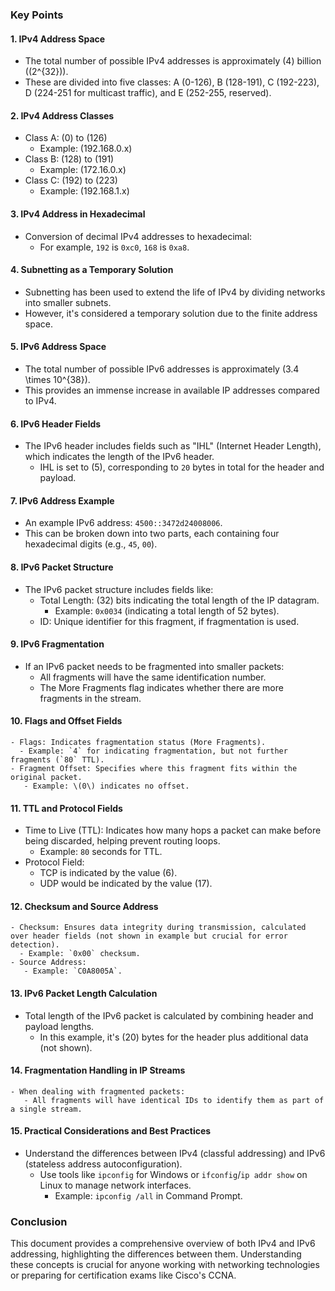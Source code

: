 

### Key Points

#### 1. **IPv4 Address Space**
   - The total number of possible IPv4 addresses is approximately \(4\) billion (\(2^{32}\)).
   - These are divided into five classes: A (0-126), B (128-191), C (192-223), D (224-251 for multicast traffic), and E (252-255, reserved).

#### 2. **IPv4 Address Classes**
   - Class A: \(0\) to \(126\)
     - Example: \(192.168.0.x\)
   - Class B: \(128\) to \(191\)
     - Example: \(172.16.0.x\)
   - Class C: \(192\) to \(223\)
     - Example: \(192.168.1.x\)

#### 3. **IPv4 Address in Hexadecimal**
   - Conversion of decimal IPv4 addresses to hexadecimal:
     - For example, `192` is `0xc0`, `168` is `0xa8`.

#### 4. **Subnetting as a Temporary Solution**
   - Subnetting has been used to extend the life of IPv4 by dividing networks into smaller subnets.
   - However, it's considered a temporary solution due to the finite address space.

#### 5. **IPv6 Address Space**
   - The total number of possible IPv6 addresses is approximately \(3.4 \times 10^{38}\).
   - This provides an immense increase in available IP addresses compared to IPv4.

#### 6. **IPv6 Header Fields**
   - The IPv6 header includes fields such as "IHL" (Internet Header Length), which indicates the length of the IPv6 header.
     - IHL is set to \(5\), corresponding to `20` bytes in total for the header and payload.

#### 7. **IPv6 Address Example**
   - An example IPv6 address: `4500::3472d24008006`.
   - This can be broken down into two parts, each containing four hexadecimal digits (e.g., `45`, `00`).

#### 8. **IPv6 Packet Structure**
   - The IPv6 packet structure includes fields like:
     - Total Length: \(32\) bits indicating the total length of the IP datagram.
       - Example: `0x0034` (indicating a total length of 52 bytes).
     - ID: Unique identifier for this fragment, if fragmentation is used.

#### 9. **IPv6 Fragmentation**
   - If an IPv6 packet needs to be fragmented into smaller packets:
       - All fragments will have the same identification number.
       - The More Fragments flag indicates whether there are more fragments in the stream.

#### 10. **Flags and Offset Fields**
    - Flags: Indicates fragmentation status (More Fragments).
      - Example: `4` for indicating fragmentation, but not further fragments (`80` TTL).
    - Fragment Offset: Specifies where this fragment fits within the original packet.
       - Example: \(0\) indicates no offset.

#### 11. **TTL and Protocol Fields**
   - Time to Live (TTL): Indicates how many hops a packet can make before being discarded, helping prevent routing loops.
     - Example: `80` seconds for TTL.
   - Protocol Field:
       - TCP is indicated by the value \(6\).
       - UDP would be indicated by the value \(17\).

#### 12. **Checksum and Source Address**
    - Checksum: Ensures data integrity during transmission, calculated over header fields (not shown in example but crucial for error detection).
      - Example: `0x00` checksum.
    - Source Address:
       - Example: `C0A8005A`.

#### 13. **IPv6 Packet Length Calculation**
   - Total length of the IPv6 packet is calculated by combining header and payload lengths.
     - In this example, it's \(20\) bytes for the header plus additional data (not shown).

#### 14. **Fragmentation Handling in IP Streams**
    - When dealing with fragmented packets:
       - All fragments will have identical IDs to identify them as part of a single stream.

#### 15. **Practical Considerations and Best Practices**
   - Understand the differences between IPv4 (classful addressing) and IPv6 (stateless address autoconfiguration).
     - Use tools like `ipconfig` for Windows or `ifconfig`/`ip addr show` on Linux to manage network interfaces.
       - Example: `ipconfig /all` in Command Prompt.

### Conclusion
This document provides a comprehensive overview of both IPv4 and IPv6 addressing, highlighting the differences between them. Understanding these concepts is crucial for anyone working with networking technologies or preparing for certification exams like Cisco's CCNA.